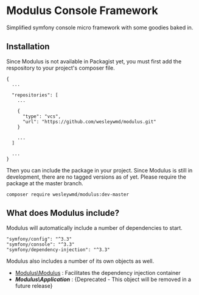 # Modulus Console Framework
Simplified symfony console micro framework with some goodies baked in.

## Installation 
Since Modulus is not available in Packagist yet, you must first add the respository to your project's composer file.

    {
      ...
       
      "repositories": [
        ...
         
        {
          "type": "vcs",
          "url": "https://github.com/wesleywmd/modulus.git"
        }
        
        ...
      ]
      
      ...
    }

Then you can include the package in your project. Since Modulus is still in development, there are no tagged versions as of yet. Please require the package at the master branch.

    composer require wesleywmd/modulus:dev-master

## What does Modulus include?
Modulus will automatically include a number of dependencies to start. 

    "symfony/config": "^3.3"
    "symfony/console": "^3.3"
    "symfony/dependency-injection": "^3.3"
    
Modulus also includes a number of its own objects as well.
* [Modulus\Modulus](docs/Modulus.md) : Facilitates the dependency injection container 
* **_Modulus\Application_** : {Deprecated - This object will be removed in a future release}  


    


